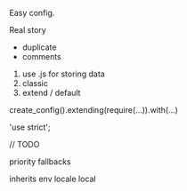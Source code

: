 Easy config.

Real story
- duplicate
- comments


1. use .js for storing data
2. classic 
3. extend / default



create_config().extending(require(…)).with(…)



'use strict';

// TODO

priority
fallbacks

inherits
env
locale
local




